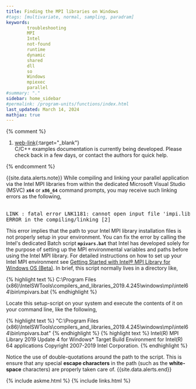 ```yaml
---
title: Finding the MPI libraries on Windows
#tags: [multivariate, normal, sampling, paradram]
keywords: 
        troubleshooting
        MPI
        Intel
        not-found
        runtime
        dynamic
        shared
        dll
        so
        Windows
        mpiexec
        parallel
#summary: "."
sidebar: home_sidebar
#permalink: /program-units/functions/index.html
last_updated: March 14, 2024
mathjax: true
---
```


{% comment %}
1. [web-link](){:target="_blank"}  
C/C++ examples documentation is currently being developed. Please check back in a few days, or contact the authors for quick help.  
<div id="toc"></div>  
{% endcomment %}

{{site.data.alerts.note}}
While compiling and linking your parallel application via the Intel MPI libraries from within the dedicated Microsoft Visual Studio (MSVC) <b><code>x64</code></b> or <b><code>x86_64</code></b> command prompts, you may receive such linking errors as the following,  
<br>
<pre>
LINK : fatal error LNK1181: cannot open input file 'impi.lib'
ERROR in the compiling/linking [2]
</pre>
This error implies that the path to your Intel MPI library installation files is not properly setup in your environment. You can fix the error by calling the Intel's dedicated Batch script <b><code>mpivars.bat</code></b> that Intel has developed solely for the purpose of setting up the MPI environmental variables and paths before using the Intel MPI library. For detailed instructions on how to set up your Intel MPI environment see <a href="https://software.intel.com/en-us/get-started-with-mpi-for-windows" target="_blank">Getting Started with Intel® MPI Library for Windows OS (Beta)</a>. In brief, this script normally lives in a directory like,  

{% highlight text %}
C:\Program Files (x86)\IntelSWTools\compilers_and_libraries_2019.4.245\windows\mpi\intel64\bin\mpivars.bat
{% endhighlight %}

Locate this setup-script on your system and execute the contents of it on your command line, like the following,  

{% highlight text %}
"C:\Program Files (x86)\IntelSWTools\compilers_and_libraries_2019.4.245\windows\mpi\intel64\bin\mpivars.bat"
{% endhighlight %}
{% highlight text %}
Intel(R) MPI Library 2019 Update 4 for Windows* Target Build Environment for Intel(R) 64 applications
Copyright 2007-2019 Intel Corporation.
{% endhighlight %}

Notice the use of double-quotations around the path to the script. This is ensure that any special <b>escape characters</b> in the path (such as the <b>white-space</b> characters) are properly taken care of.
{{site.data.alerts.end}}

{% include askme.html %}
{% include links.html %}
